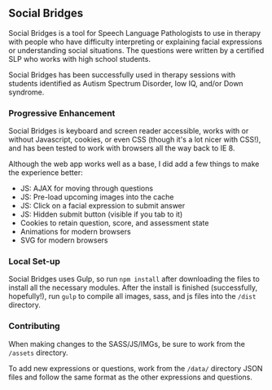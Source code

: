 Social Bridges
---------------

Social Bridges is a tool for Speech Language Pathologists to use in therapy with people who have difficulty interpreting or explaining facial expressions or understanding social situations. The questions were written by a certified SLP who works with high school students.

Social Bridges has been successfully used in therapy sessions with students identified as Autism Spectrum Disorder, low IQ, and/or Down syndrome.


### Progressive Enhancement
Social Bridges is keyboard and screen reader accessible, works with or without Javascript, cookies, or even CSS (though it's a lot nicer with CSS!), and has been tested to work with browsers all the way back to IE 8.

Although the web app works well as a base, I did add a few things to make the experience better:

- JS: AJAX for moving through questions
- JS: Pre-load upcoming images into the cache
- JS: Click on a facial expression to submit answer
- JS: Hidden submit button (visible if you tab to it)
- Cookies to retain question, score, and assessment state
- Animations for modern browsers
- SVG for modern browsers


### Local Set-up
Social Bridges uses Gulp, so run `npm install` after downloading the files to install all the necessary modules. After the install is finished (successfully, hopefully!), run `gulp` to compile all images, sass, and js files into the `/dist` directory.

### Contributing

When making changes to the SASS/JS/IMGs, be sure to work from the `/assets` directory.

To add new expressions or questions, work from the `/data/` directory JSON files and follow the same format as the other expressions and questions.

